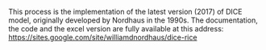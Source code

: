 This process is the implementation of the latest version (2017) of DICE model, originally developed by Nordhaus in the 1990s. The documentation, the code and the excel version are fully available at this address:
<https://sites.google.com/site/williamdnordhaus/dice-rice>
